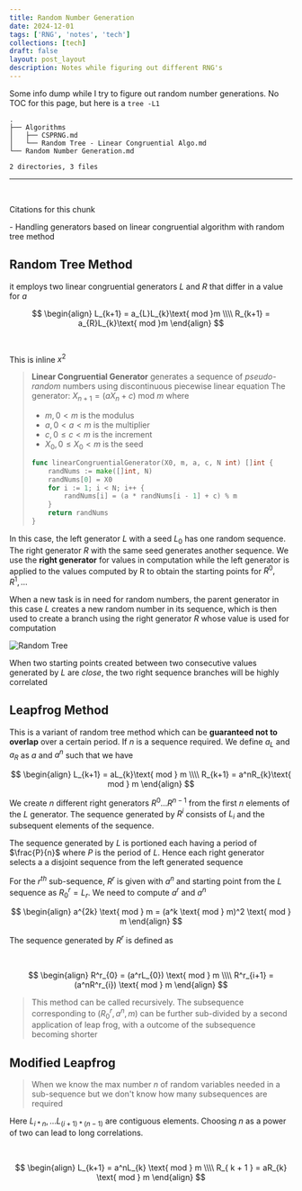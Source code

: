 ```yaml
---
title: Random Number Generation
date: 2024-12-01
tags: ['RNG', 'notes', 'tech']
collections: [tech]
draft: false
layout: post_layout
description: Notes while figuring out different RNG's
---
```


Some info dump while I try to figure out random number generations. No TOC for this page, but here is a `tree -L1`

```text
.
├── Algorithms
│   ├── CSPRNG.md
│   └── Random Tree - Linear Congruential Algo.md
└── Random Number Generation.md

2 directories, 3 files

```

---

<br />

<div class="cite-block">
    <p>Citations for this chunk</p>
    <p>- Handling generators based on <a src="https://www.mcs.anl.gov/~itf/dbpp/text/node119.html">linear congruential algorithm with random tree method</a></p>
</div>

## Random Tree Method
it employs two linear congruential generators $L$ and $R$ that differ in a value for $a$

$$
\begin{align}
L_{k+1} = a_{L}L_{k}\text{ mod }m \\\\
R_{k+1} = a_{R}L_{k}\text{ mod }m
\end{align}
$$

<br />

This is inline $x^2$

> **Linear Congruential Generator** generates a sequence of _pseudo-random_ numbers using discontinuous piecewise linear equation
> The generator: $X_{n+1} = (aX_{n} + c) \text{ mod } m$ where
> - $m, 0 < m$ is the modulus
> - $a, 0 < a < m$ is the multiplier
> -  $c, 0 \leq c < m$ is the increment
> - $X_{0}, 0\leq X_{0} < m$ is the seed
>
> ```go
> func linearCongruentialGenerator(X0, m, a, c, N int) []int {
>     randNums := make([]int, N)
>     randNums[0] = X0
>     for i := 1; i < N; i++ {
>         randNums[i] = (a * randNums[i - 1] + c) % m
>     }
>     return randNums
> }


In this case, the left generator $L$ with a seed $L_{0}$ has one random sequence. The right generator $R$ with the same seed generates another sequence. We use the **right generator** for values in computation while the left generator is applied to the values computed by R to obtain the starting points for $R^0, R^1, \dots$

When a new task is in need for random numbers, the parent generator in this case $L$ creates a new random number in its sequence, which is then used to create a branch using the right generator $R$ whose value is used for computation

![Random Tree](https://imgur.com/7GyG5ym.png)

When two starting points created between two consecutive values generated by $L$ are *close*, the two right sequence branches will be highly correlated

## Leapfrog Method

This is a variant of random tree method which can be **guaranteed not to overlap** over a certain period. If $n$ is a sequence required. We define $a_{L}$ and $a_{R}$ as $a$ and $a^n$ such that we have

$$
\begin{align}
L_{k+1} = aL_{k}\text{ mod } m \\\\
R_{k+1} = a^nR_{k}\text{ mod } m
\end{align}
$$

We create $n$ different right generators $R^0\dots R^{n-1}$ from the first $n$ elements of the $L$ generator. The sequence generated by $R^i$ consists of $L_{i}$ and the subsequent elements of the sequence.

The sequence generated by $L$ is portioned each having a period of $\frac{P}{n}$ where $P$ is the period of $L$. Hence each right generator selects a a disjoint sequence from the left generated sequence

For the $r^{th}$ sub-sequence, $R^r$ is given with $a^n$ and starting point from the $L$ sequence as $R^r_{0} = L_{r}$. We need to compute $a^r$ and $a^n$

$$
\begin{align}
a^{2k} \text{ mod } m = (a^k \text{ mod } m)^2 \text{ mod } m
\end{align}
$$

The sequence generated by $R^r$ is defined as

<br />

$$
\begin{align}
R^r_{0} = (a^rL_{0}) \text{ mod } m \\\\
R^r_{i+1} = (a^nR^r_{i}) \text{ mod } m
\end{align}
$$

> This method can be called recursively. The subsequence corresponding to $(R^r_{0}, a^n, m)$ can be further sub-divided by a second application of leap frog, with a outcome of the subsequence becoming shorter

## Modified Leapfrog

> When we know the max number $n$ of random variables needed in a sub-sequence but we don't know how many subsequences are required

<!--Here $L_{i*n},\dots L_{(i+1)*(n-1)}$ are contiguous elements. Choosing $n$ as a power of two can lead to long correlations.-->

Here $L_{i*n},\dots L_{(i+1) * (n-1)}$ are contiguous elements. Choosing $n$ as a power of two can lead to long correlations.

<br />

$$
\begin{align}
L_{k+1} = a^nL_{k} \text{ mod } m \\\\
R_{ k + 1 } = aR_{k} \text{ mod } m
\end{align}
$$
